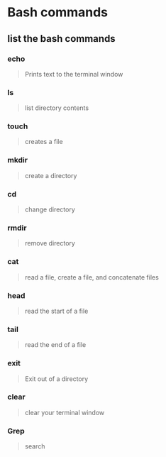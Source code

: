 # Bash commands

## list the bash commands

### echo

> Prints text to the terminal window

### ls

> list directory contents

### touch

> creates a file
  
### mkdir

> create a directory
  
### cd

> change directory

### rmdir

> remove directory
  
### cat

> read a file, create a file, and concatenate files
  
### head

> read the start of a file
  
### tail

> read the end of a file
  
### exit

> Exit out of a directory
  
### clear

> clear your terminal window

### Grep

> search
